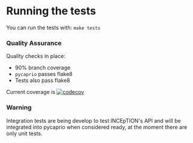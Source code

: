 # Running the tests

You can run the tests with: `make tests`

### Quality Assurance

Quality checks in place:

* 90% branch coverage
* `pycaprio` passes flake8
* Tests also pass flake8

Current coverage is [![codecov](https://codecov.io/gh/Savanamed/Pycaprio/branch/master/graph/badge.svg)](https://codecov.io/gh/Savanamed/Pycaprio)

### Warning
Integration tests are being develop to test INCEpTION's API and will be integrated into pycaprio when considered ready, 
at the moment there are only unit tests.


